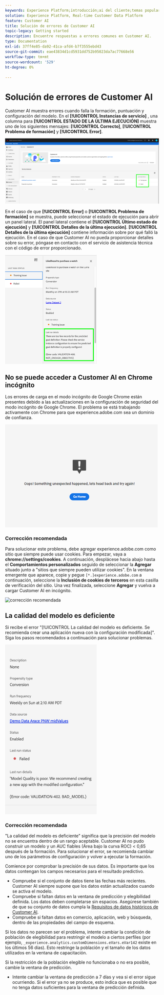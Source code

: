 ```yaml
---
keywords: Experience Platform;introducción;ai del cliente;temas populares;entrada de la interfaz del cliente;salida de la interfaz del cliente;solución de problemas de la interfaz del cliente;errores de la interfaz del cliente
solution: Experience Platform, Real-time Customer Data Platform
feature: Customer AI
title: Solución de errores de Customer AI
topic-legacy: Getting started
description: Encuentre respuestas a errores comunes en Customer AI.
type: Documentation
exl-id: 37ff4e85-da92-41ca-afd4-b7f3555ebd43
source-git-commit: eae43834d1cd5931dd752b95023da7ac77668e56
workflow-type: tm+mt
source-wordcount: '529'
ht-degree: 0%

---
```


# Solución de errores de Customer AI

Customer AI muestra errores cuando falla la formación, puntuación y configuración del modelo. En el **[!UICONTROL Instancias de servicio]** , una columna para **[!UICONTROL ESTADO DE LA ÚLTIMA EJECUCIÓN]** muestra uno de los siguientes mensajes: **[!UICONTROL Correcto]**, **[!UICONTROL Problema de formación]** y **[!UICONTROL Error]**.

![estado de última ejecución](./images/errors/last-run-status.png)

En el caso de que **[!UICONTROL Error]** o **[!UICONTROL Problema de formación]** se muestra, puede seleccionar el estado de ejecución para abrir un panel lateral. El panel lateral contiene el **[!UICONTROL Último estado de ejecución]** y **[!UICONTROL Detalles de la última ejecución]**. **[!UICONTROL Detalles de la última ejecución]** contiene información sobre por qué falló la ejecución. En el caso de que Customer AI no pueda proporcionar detalles sobre su error, póngase en contacto con el servicio de asistencia técnica con el código de error proporcionado.

<img src="./images/errors/last-run-details.png" width="300" /><br />

## No se puede acceder a Customer AI en Chrome incógnito

Los errores de carga en el modo incógnito de Google Chrome están presentes debido a las actualizaciones en la configuración de seguridad del modo incógnito de Google Chrome. El problema se está trabajando activamente con Chrome para que experience.adobe.com sea un dominio de confianza.

<img src="./images/errors/error.PNG" width="500" /><br />

### Corrección recomendada

Para solucionar este problema, debe agregar experience.adobe.com como sitio que siempre puede usar cookies. Para empezar, vaya a **chrome://settings/cookies**. A continuación, desplácese hacia abajo hasta el **Comportamientos personalizados** seguido de seleccionar la **Agregar** situado junto a &quot;sitios que siempre pueden utilizar cookies&quot;. En la ventana emergente que aparece, copie y pegue `[*.]experience.adobe.com` a continuación, seleccione la **Inclusión de cookies de terceros** en esta casilla de verificación del sitio. Una vez finalizada, seleccione **Agregar** y vuelva a cargar Customer AI en incógnito.

![corrección recomendada](./images/errors/cookies2.gif)

## La calidad del modelo es deficiente

Si recibe el error &quot;[!UICONTROL La calidad del modelo es deficiente. Se recomienda crear una aplicación nueva con la configuración modificada]&quot;. Siga los pasos recomendados a continuación para solucionar problemas.

<img src="./images/errors/model-quality.png" width="300" /><br />

### Corrección recomendada

&quot;La calidad del modelo es deficiente&quot; significa que la precisión del modelo no se encuentra dentro de un rango aceptable. Customer AI no pudo construir un modelo y un AUC fiables (Área bajo la curva ROC) &lt; 0,65 después de la formación. Para solucionar el error, se recomienda cambiar uno de los parámetros de configuración y volver a ejecutar la formación.

Comience por comprobar la precisión de sus datos. Es importante que los datos contengan los campos necesarios para el resultado predictivo.

- Compruebe si el conjunto de datos tiene las fechas más recientes. Customer AI siempre supone que los datos están actualizados cuando se activa el modelo.
- Compruebe si faltan datos en la ventana de predicción y elegibilidad definida. Los datos deben completarse sin espacios. Asegúrese también de que su conjunto de datos cumpla la [Requisitos de datos históricos de Customer AI](./input-output.md#data-requirements).
- Compruebe si faltan datos en comercio, aplicación, web y búsqueda, dentro de las propiedades del campo de esquema.

Si los datos no parecen ser el problema, intente cambiar la condición de población de elegibilidad para restringir el modelo a ciertos perfiles (por ejemplo, `_experience.analytics.customDimensions.eVars.eVar142` existe en los últimos 56 días). Esto restringe la población y el tamaño de los datos utilizados en la ventana de capacitación.

Si la restricción de la población elegible no funcionaba o no era posible, cambie la ventana de predicción.

- Intente cambiar la ventana de predicción a 7 días y vea si el error sigue ocurriendo. Si el error ya no se produce, esto indica que es posible que no tenga datos suficientes para la ventana de predicción definida.
